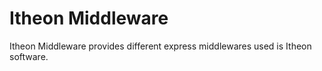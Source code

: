Itheon Middleware
=================

Itheon Middleware provides different express middlewares used is Itheon software.

